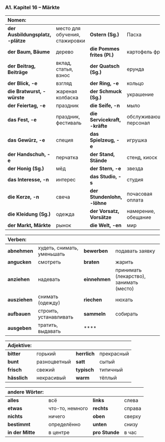 ### A1. Kapitel 16 – Märkte

| **Nomen:** ||||
|:---|:---|:---|:---|
| **der Ausbildungsplatz, -plätze** | место для обучения, стажировки | **Ostern (Sg.)** | Пасха |
| **der Baum, Bäume** | дерево | **die Pommes frites (Pl.)** | картофель фри |
| **der Beitrag, Beiträge** | вклад, статья, взнос | **der Quatsch (Sg.)** | ерунда |
| **der Blick, -e** | взгляд | **der Ring, -e** | кольцо |
| **die Bratwurst, -würste** | жареная колбаска | **der Schmuck (Sg.)** | украшение |
| **der Feiertag, -e** | праздник | **die Seife, -n** | мыло |
| **das Fest, -e** | праздник, фестиваль | **die Servicekraft, -kräfte** | обслуживающий персонал |
| **das Gewürz, -e** | специя | **das Spielzeug, -e** | игрушка |
| **der Handschuh, -e** | перчатка | **der Stand, Stände** | стенд, киоск |
| **der Honig (Sg.)** | мёд | **der Stern, -e** | звезда |
| **das Interesse, -n** | интерес | **das Studio, -s** | студия |
| **die Kerze, -n** | свеча | **der Stundenlohn, -löhne** | почасовая оплата |
| **die Kleidung (Sg.)** | одежда | **der Vorsatz, Vorsätze** | намерение, обещание |
| **der Markt, Märkte** | рынок | **die Welt, -en** | мир |


| **Verben:** ||||
|:---|:---|:---|:---|
| **abnehmen** | худеть, снимать, уменьшать | **bewerben** | подавать заявку |
| **angucken** | смотреть | **braten** | жарить |
| **anziehen** | надевать | **einnehmen** | принимать (лекарство), занимать (место) |
| **ausziehen** | снимать (одежду) | **riechen** | нюхать |
| **aufbauen** | строить, устанавливать | **sammeln** | собирать |
| **ausgeben** | тратить, выдавать | **** |  |


| **Adjektive:** ||||
|:---|:---|:---|:---|
| **bitter** | горький | **herrlich** | прекрасный |
| **bunt** | разноцветный | **satt** | сытый |
| **frisch** | свежий | **typisch** | типичный |
| **hässlich** | некрасивый | **warm** | тёплый |


| **andere Wörter:** ||||
|:---|:---|:---|:---|
| **alles** | всё | **links** | слева |
| **etwas** | что-то, немного | **rechts** | справа |
| **nichts** | ничего | **oben** | сверху |
| **bestimmt** | определённо | **unten** | снизу |
| **in der Mitte** | в центре | **pro Stunde** | в час |

